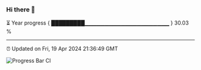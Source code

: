 ### Hi there 👋

⏳ Year progress { █████████▁▁▁▁▁▁▁▁▁▁▁▁▁▁▁▁▁▁▁▁▁ } 30.03 %

---

⏰ Updated on Fri, 19 Apr 2024 21:36:49 GMT

![Progress Bar CI](https://github.com/IshwaranRudhara/GIT-ACTION/workflows/Progress%20Bar%20CI/badge.svg)
